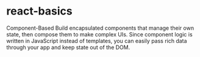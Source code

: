 # react-basics
Component-Based Build encapsulated components that manage their own state, then compose them to make complex UIs.  Since component logic is written in JavaScript instead of templates, you can easily pass rich data through your app and keep state out of the DOM.
